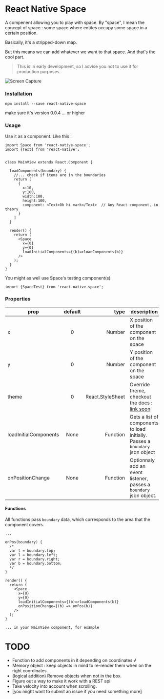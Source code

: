 # React Native Space

A compenent allowing you to play with space. By "space", I mean the concept of space : some space where entites occupy some space in a certain position.

Basically, it's a stripped-down map.

But this means we can add whatever we want to that space. And that's the cool part.
> This is in early development, so I advise you not to use it for production purposes.


![Screen Capture](https://github.com/the-duck/react-native-space/blob/master/img/screen.gif)

### Installation
```
npm install --save react-native-space
```
make sure it's version 0.0.4 ... or higher

### Usage

Use it as a component. Like this :

```
import Space from 'react-native-space';
import {Text} from 'react-native';


class MainView extends React.Component {

  loadComponents(boundary) {
    //... check if items are in the boundaries
    return [
      {
        x:10,
        y:100,
        width:100,
        height:100,
        component: <Text>Oh hi mark</Text>  // Any React component, in theory
      }
    ]
  }

  render() {
    return (
      <Space
        x={0}
        y={0}
        loadInitialComponents={(b)=>loadComponents(b)}
      />  
    );
  }
}

```
You might as well use Space's testing component(s)

`
import {SpaceTest} from 'react-native-space';
`


### Properties

| prop        | default     | type  | description |
| ----------- |:-----------:| -----:| ----------- |
| x | 0 | Number | X position of the component on the space |
| y | 0 | Number | Y position of the component on the space |
| theme | 0 | React.StyleSheet | Override theme, checkout the docs : [link soon](https://) |
| loadInitialComponents | None | Function | Gets a list of components to load initially. Passes a `boundary` json object |
| onPositionChange | None | Function | Optionnaly add an event listener, passes a `boundary` json object.|

#### Functions
All functions pass `boundary` data, which corresponds to the area that the component covers.
```
...

onPos(boundary) {
  /*
  var t = boundary.top;
  var l = boundary.left;
  var r = boundary.right;
  var b = boundary.bottom;
  */
}

render() {
  return (
    <Space
      x={0}
      y={0}
      loadInitialComponents={(b)=>loadComponents(b)}
      onPositionChange={(b) => onPos(b)}
    />  
  );
}

... in your MainView component, for example
```

# TODO

- Function to add components in it depending on coordinates √ 
- Memory object : keep objects in mind to re-render them when on the right coordinates.
- (logical addition) Remove objects when not in the box.
- Figure out a way to make it work with a REST api
- Take velocity into account when scrolling.
- [you might want to submit an issue if you need something more]
